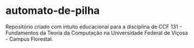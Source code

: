 # automato-de-pilha
Repositório criado com intuito educacional para a disciplina de CCF 131 - Fundamentos da Teoria da Computação na Universidade Federal de Viçosa - Campus Florestal.
